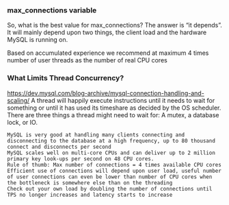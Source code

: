 ### max_connections variable

So, what is the best value for max_connections? The answer is “it depends”. It will mainly depend upon two things, the
client load and the hardware MySQL is running on.

Based on accumulated experience we recommend at maximum 4 times number of user threads as the number of real CPU cores

### What Limits Thread Concurrency?

https://dev.mysql.com/blog-archive/mysql-connection-handling-and-scaling/
A thread will happily execute instructions until it needs to wait for something or until it has used its timeshare as
decided by the OS scheduler. There are three things a thread might need to wait for:  A mutex, a database lock, or IO.

    MySQL is very good at handling many clients connecting and disconnecting to the database at a high frequency, up to 80 thousand connect and disconnects per second
    MySQL scales well on multi-core CPUs and can deliver up to 2 million primary key look-ups per second on 48 CPU cores.
    Rule of thumb: Max number of connections = 4 times available CPU cores
    Efficient use of connections will depend upon user load, useful number of user connections can even be lower than number of CPU cores when the bottleneck is somewhere else than on the threading
    Check out your own load by doubling the number of connections until TPS no longer increases and latency starts to increase
